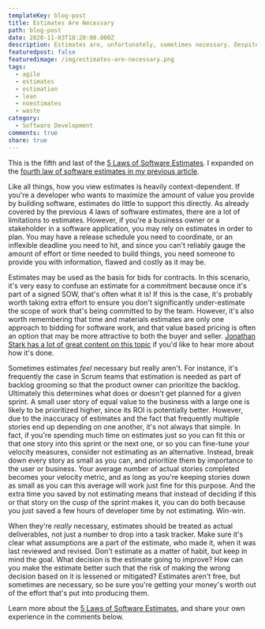 ```yaml
---
templateKey: blog-post
title: Estimates Are Necessary
path: blog-post
date: 2020-11-03T18:20:00.000Z
description: Estimates are, unfortunately, sometimes necessary. Despite being wrong, frequently a waste of resources, having a short shelf life, and being non-transferable. Sometimes you just need them in order to make a plan.
featuredpost: false
featuredimage: /img/estimates-are-necessary.png
tags:
  - agile
  - estimates
  - estimation
  - lean
  - noestimates
  - waste
category:
  - Software Development
comments: true
share: true
---
```


This is the fifth and last of the [5 Laws of Software Estimates](/the-5-laws-of-software-estimates/). I expanded on the [fourth law of software estimates in my previous article](https://ardalis.com/estimates-are-temporary/).

Like all things, how you view estimates is heavily context-dependent. If you're a developer who wants to maximize the amount of value you provide by building software, estimates do little to support this directly. As already covered by the previous 4 laws of software estimates, there are a lot of limitations to estimates. However, if you're a business owner or a stakeholder in a software application, you may rely on estimates in order to plan. You may have a release schedule you need to coordinate, or an inflexible deadline you need to hit, and since you can't reliably gauge the amount of effort or time needed to build things, you need someone to provide you with information, flawed and costly as it may be.

Estimates may be used as the basis for bids for contracts. In this scenario, it's very easy to confuse an estimate for a commitment because once it's part of a signed SOW, that's often what it is! If this is the case, it's probably worth taking extra effort to ensure you don't significantly under-estimate the scope of work that's being committed to by the team. However, it's also worth remembering that time and materials estimates are only one approach to bidding for software work, and that value based pricing is often an option that may be more attractive to both the buyer and seller. [Jonathan Stark has a lot of great content on this topic](https://jonathanstark.com/hbin) if you'd like to hear more about how it's done.

Sometimes estimates *feel* necessary but really aren't. For instance, it's frequently the case in Scrum teams that estimation is needed as part of backlog grooming so that the product owner can prioritize the backlog. Ultimately this determines what does or doesn't get planned for a given sprint. A small user story of equal value to the business with a large one is likely to be prioritized higher, since its ROI is potentially better. However, due to the inaccuracy of estimates and the fact that frequently multiple stories end up depending on one another, it's not always that simple. In fact, if you're spending much time on estimates just so you can fit this or that one story into this sprint or the next one, or so you can fine-tune your velocity measures, consider not estimating as an alternative. Instead, break down every story as small as you can, and prioritize them by importance to the user or business. Your average number of actual stories completed becomes your velocity metric, and as long as you're keeping stories down as small as you can this average will work just fine for this purpose. And the extra time you saved by not estimating means that instead of deciding if this or that story on the cusp of the sprint makes it, you can do both because you just saved a few hours of developer time by not estimating. Win-win.

When they're *really* necessary, estimates should be treated as actual deliverables, not just a number to drop into a task tracker. Make sure it's clear what assumptions are a part of the estimate, who made it, when it was last reviewed and revised. Don't estimate as a matter of habit, but keep in mind the goal. What decision is the estimate going to improve? How can you make the estimate better such that the risk of making the wrong decision based on it is lessened or mitigated? Estimates aren't free, but sometimes are necessary, so be sure you're getting your money's worth out of the effort that's put into producing them.

Learn more about the [5 Laws of Software Estimates](/the-5-laws-of-software-estimates/), and share your own experience in the comments below.
